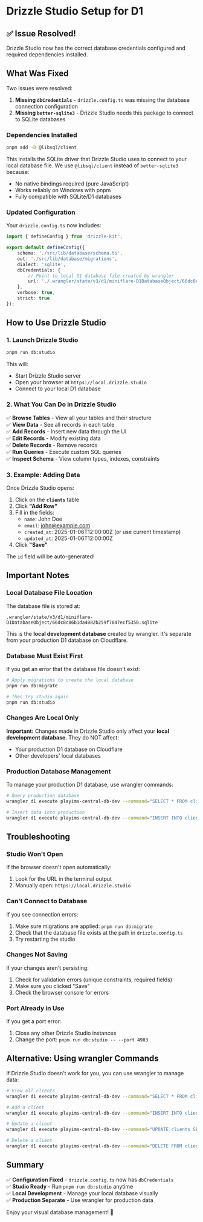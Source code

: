 # Drizzle Studio Setup for D1

## ✅ Issue Resolved!

Drizzle Studio now has the correct database credentials configured and required dependencies installed.

## What Was Fixed

Two issues were resolved:

1. **Missing `dbCredentials`** - `drizzle.config.ts` was missing the database connection configuration
2. **Missing `better-sqlite3`** - Drizzle Studio needs this package to connect to SQLite databases

### Dependencies Installed

```bash
pnpm add -D @libsql/client
```

This installs the SQLite driver that Drizzle Studio uses to connect to your local database file. We use `@libsql/client` instead of `better-sqlite3` because:

- No native bindings required (pure JavaScript)
- Works reliably on Windows with pnpm
- Fully compatible with SQLite/D1 databases

### Updated Configuration

Your `drizzle.config.ts` now includes:

```typescript
import { defineConfig } from 'drizzle-kit';

export default defineConfig({
	schema: './src/lib/database/schema.ts',
	out: './src/lib/database/migrations',
	dialect: 'sqlite',
	dbCredentials: {
		// Point to local D1 database file created by wrangler
		url: './.wrangler/state/v3/d1/miniflare-D1DatabaseObject/66dc8c86b1da4882b259f7847ecf5350.sqlite'
	},
	verbose: true,
	strict: true
});
```

## How to Use Drizzle Studio

### 1. Launch Drizzle Studio

```bash
pnpm run db:studio
```

This will:

- Start Drizzle Studio server
- Open your browser at `https://local.drizzle.studio`
- Connect to your local D1 database

### 2. What You Can Do in Drizzle Studio

✅ **Browse Tables** - View all your tables and their structure  
✅ **View Data** - See all records in each table  
✅ **Add Records** - Insert new data through the UI  
✅ **Edit Records** - Modify existing data  
✅ **Delete Records** - Remove records  
✅ **Run Queries** - Execute custom SQL queries  
✅ **Inspect Schema** - View column types, indexes, constraints

### 3. Example: Adding Data

Once Drizzle Studio opens:

1. Click on the **`clients`** table
2. Click **"Add Row"**
3. Fill in the fields:
   - `name`: John Doe
   - `email`: john@example.com
   - `created_at`: 2025-01-06T12:00:00Z (or use current timestamp)
   - `updated_at`: 2025-01-06T12:00:00Z
4. Click **"Save"**

The `id` field will be auto-generated!

## Important Notes

### Local Database File Location

The database file is stored at:

```
.wrangler/state/v3/d1/miniflare-D1DatabaseObject/66dc8c86b1da4882b259f7847ecf5350.sqlite
```

This is the **local development database** created by wrangler. It's separate from your production D1 database on Cloudflare.

### Database Must Exist First

If you get an error that the database file doesn't exist:

```bash
# Apply migrations to create the local database
pnpm run db:migrate

# Then try studio again
pnpm run db:studio
```

### Changes Are Local Only

**Important:** Changes made in Drizzle Studio only affect your **local development database**. They do NOT affect:

- Your production D1 database on Cloudflare
- Other developers' local databases

### Production Database Management

To manage your production D1 database, use wrangler commands:

```bash
# Query production database
wrangler d1 execute playims-central-db-dev --command="SELECT * FROM clients" --remote

# Insert data into production
wrangler d1 execute playims-central-db-dev --command="INSERT INTO clients (name, email, created_at, updated_at) VALUES ('John', 'john@example.com', datetime('now'), datetime('now'))" --remote
```

## Troubleshooting

### Studio Won't Open

If the browser doesn't open automatically:

1. Look for the URL in the terminal output
2. Manually open: `https://local.drizzle.studio`

### Can't Connect to Database

If you see connection errors:

1. Make sure migrations are applied: `pnpm run db:migrate`
2. Check that the database file exists at the path in `drizzle.config.ts`
3. Try restarting the studio

### Changes Not Saving

If your changes aren't persisting:

1. Check for validation errors (unique constraints, required fields)
2. Make sure you clicked "Save"
3. Check the browser console for errors

### Port Already in Use

If you get a port error:

1. Close any other Drizzle Studio instances
2. Change the port: `pnpm run db:studio -- --port 4983`

## Alternative: Using wrangler Commands

If Drizzle Studio doesn't work for you, you can use wrangler to manage data:

```bash
# View all clients
wrangler d1 execute playims-central-db-dev --command="SELECT * FROM clients"

# Add a client
wrangler d1 execute playims-central-db-dev --command="INSERT INTO clients (name, email, created_at, updated_at) VALUES ('John Doe', 'john@example.com', datetime('now'), datetime('now'))"

# Update a client
wrangler d1 execute playims-central-db-dev --command="UPDATE clients SET name='Jane Doe' WHERE id=1"

# Delete a client
wrangler d1 execute playims-central-db-dev --command="DELETE FROM clients WHERE id=1"
```

## Summary

✅ **Configuration Fixed** - `drizzle.config.ts` now has `dbCredentials`  
✅ **Studio Ready** - Run `pnpm run db:studio` anytime  
✅ **Local Development** - Manage your local database visually  
✅ **Production Separate** - Use wrangler for production data

Enjoy your visual database management! 🎨
